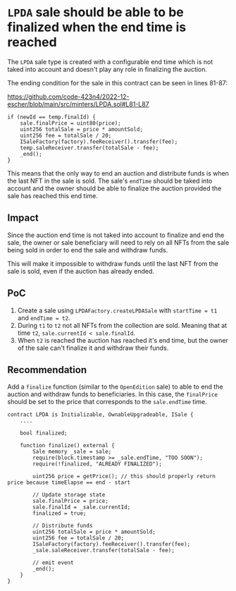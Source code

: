 # `LPDA` sale should be able to be finalized when the end time is reached

The `LPDA` sale type is created with a configurable end time which is not taked into account and doesn't play any role in finalizing the auction.

The ending condition for the sale in this contract can be seen in lines 81-87:

https://github.com/code-423n4/2022-12-escher/blob/main/src/minters/LPDA.sol#L81-L87

```solidity
if (newId == temp.finalId) {
    sale.finalPrice = uint80(price);
    uint256 totalSale = price * amountSold;
    uint256 fee = totalSale / 20;
    ISaleFactory(factory).feeReceiver().transfer(fee);
    temp.saleReceiver.transfer(totalSale - fee);
    _end();
}
```

This means that the only way to end an auction and distribute funds is when the last NFT in the sale is sold. The sale's `endTime` should be taked into account and the owner should be able to finalize the auction provided the sale has reached this end time.

## Impact

Since the auction end time is not taked into account to finalize and end the sale, the owner or sale beneficiary will need to rely 
on all NFTs from the sale being sold in order to end the sale and withdraw funds.

This will make it impossible to withdraw funds until the last NFT from the sale is sold, even if the auction has already ended.

## PoC

1. Create a sale using `LPDAFactory.createLPDASale` with `startTime = t1` and `endTime = t2`.
2. During `t1` to `t2` not all NFTs from the collection are sold. Meaning that at time `t2`, `sale.currentId < sale.finalId`.
3. When `t2` is reached the auction has reached it's end time, but the owner of the sale can't finalize it and withdraw their funds.

## Recommendation

Add a `finalize` function (similar to the `OpenEdition` sale) to able to end the auction and withdraw funds to beneficiaries. In this case, the `finalPrice` should be set to the price that corresponds to the `sale.endTime` time.

```solidity
contract LPDA is Initializable, OwnableUpgradeable, ISale {
    ....

    bool finalized;

    function finalize() external {
        Sale memory _sale = sale;
        require(block.timestamp >= _sale.endTime, "TOO SOON");
        require(!finalized, "ALREADY FINALIZED");
        
        uint256 price = getPrice(); // this should properly return price because timeElapse == end - start
        
        // Update storage state
        sale.finalPrice = price;
        sale.finalId = _sale.currentId;
        finalized = true;
        
        // Distribute funds
        uint256 totalSale = price * amountSold;
        uint256 fee = totalSale / 20;
        ISaleFactory(factory).feeReceiver().transfer(fee);
        _sale.saleReceiver.transfer(totalSale - fee);
        
        // emit event
        _end();
    }
}
```

